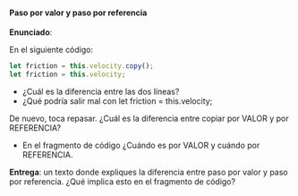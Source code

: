 #### Paso por valor y paso por referencia

**Enunciado**:

En el siguiente código:

``` js	
let friction = this.velocity.copy();
let friction = this.velocity;
```

- ¿Cuál es la diferencia entre las dos líneas?
- ¿Qué podría salir mal con let friction = this.velocity;

De nuevo, toca repasar. ¿Cuál es la diferencia entre copiar por VALOR y por REFERENCIA?

- En el fragmento de código ¿Cuándo es por VALOR y cuándo por REFERENCIA.

**Entrega**: un texto donde expliques la diferencia entre paso por valor y paso por referencia. 
¿Qué implica esto en el fragmento de código?